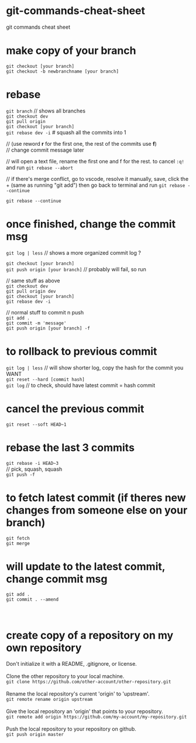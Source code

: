 # git-commands-cheat-sheet
git commands cheat sheet

# make copy of your branch
`git checkout [your branch]` <br/>
`git checkout -b newbranchname [your branch]`

# rebase
`git branch` 		// shows all branches <br/>
`git checkout dev` <br/>
`git pull origin` <br/>
`git checkout [your branch]` <br/>
`git rebase dev -i` 	# squash all the commits into 1 <br/>

// (use reword **r** for the first one, the rest of the commits use **f**) <br/>
// change commit message later <br/>

// will open a text file, rename the first one and f for the rest. to cancel `:q!` and run `git rebase --abort` <br/>

// if there's merge conflict, go to vscode, resolve it manually, save, click the + (same as running "git add") then go back to terminal and run `git rebase --continue`
<br/>

`git rebase --continue` <br/>

# once finished, change the commit msg 

`git log | less` 				// shows a more organized commit log ? <br/>

`git checkout [your branch]`	<br/>
`git push origin [your branch]`		// probably will fail, so run <br/>

// same stuff as above <br/>
`git checkout dev` <br/>
`git pull origin dev` <br/>
`git checkout [your branch]` <br/>
`git rebase dev -i` <br/>

// normal stuff to commit n push <br/>
`git add .` <br/>
`git commit -m 'message'` <br/>
`git push origin [your branch] -f` <br/>

# to rollback to previous commit
`git log | less`		// will show shorter log, copy the hash for the commit you WANT <br/>
`git reset --hard [commit hash]` <br/>
`git log` 		// to check, should have latest commit = hash commit <br/>

# cancel the previous commit 
`git reset --soft HEAD~1` <br/>

# rebase the last 3 commits 
`git rebase -i HEAD~3` 	 <br/>
// pick, squash, squash <br/>
`git push -f` <br/>

# to fetch latest commit (if theres new changes from someone else on your branch)
`git fetch` <br/>
`git merge` <br/>


# will update to the latest commit, change commit msg
`git add .` <br/>
`git commit . --amend` 	 <br/>
<br>
<br>

# create copy of a repository on my own repository
Don't initialize it with a README, .gitignore, or license. <br>
<br>
Clone the other repository to your local machine. <br>
`git clone https://github.com/other-account/other-repository.git` 
<br>
<br>
Rename the local repository's current 'origin' to 'upstream'.<br>
`git remote rename origin upstream` 
<br>
<br>
Give the local repository an 'origin' that points to your repository.<br>
`git remote add origin https://github.com/my-account/my-repository.git`
<br>
<br>
Push the local repository to your repository on github. <br>
`git push origin master`
<br>
